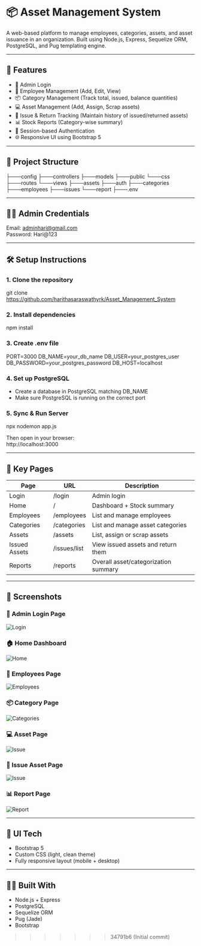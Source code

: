 
# 📦 Asset Management System

A web-based platform to manage employees, categories, assets, and asset issuance in an organization. Built using Node.js, Express, Sequelize ORM, PostgreSQL, and Pug templating engine.

---

## 🚀 Features

- 👤 Admin Login
- 👥 Employee Management (Add, Edit, View)
- 📦 Category Management (Track total, issued, balance quantities)
- 💻 Asset Management (Add, Assign, Scrap assets)
- 🔄 Issue & Return Tracking (Maintain history of issued/returned assets)
- 📊 Stock Reports (Category-wise summary)
- 🔐 Session-based Authentication
- 🌐 Responsive UI using Bootstrap 5

---

## 📁 Project Structure
├───config
├───controllers
├───models
├───public
   └───css
├───routes
└───views
    ├───assets
    ├───auth
    ├───categories
    ├───employees
    ├───issues
    └───report
├───.env

---

## 🧑‍💻 Admin Credentials

Email: adminhari@gmail.com  
Password: Hari@123

---

## 🛠️ Setup Instructions

### 1. Clone the repository

git clone https://github.com/harithasaraswathyrk/Asset_Management_System

### 2. Install dependencies

npm install


### 3. Create .env file

PORT=3000 
DB_NAME=your_db_name 
DB_USER=your_postgres_user 
DB_PASSWORD=your_postgres_password 
DB_HOST=localhost


### 4. Set up PostgreSQL

- Create a database in PostgreSQL matching DB_NAME
- Make sure PostgreSQL is running on the correct port

### 5. Sync & Run Server

npx nodemon app.js


Then open in your browser:  
http://localhost:3000

---

## 📝 Key Pages

| Page           | URL                | Description                            |
|----------------|--------------------|----------------------------------------|
| Login          | /login             | Admin login                            |
| Home           | /                  | Dashboard + Stock summary              |
| Employees      | /employees         | List and manage employees              |
| Categories     | /categories        | List and manage asset categories       |
| Assets         | /assets            | List, assign or scrap assets           |
| Issued Assets  | /issues/list       | View issued assets and return them     |
| Reports        | /reports           | Overall asset/categorization summary   |

---

## 📸 Screenshots

### 🤵 Admin Login Page
![Login](./screenshots/login.png)

### 🏠 Home Dashboard
![Home](./screenshots/home.png)

### 👥 Employees Page
![Employees](./screenshots/employee.png)

### 📦 Category Page
![Categories](./screenshots/categories.png)

### 💻 Asset Page
![Issue](./screenshots/assets.png)

### 🔄 Issue Asset Page
![Issue](./screenshots/issue.png)

### 📊 Report Page
![Report](./screenshots/report.png)

---

## 💅 UI Tech

- Bootstrap 5
- Custom CSS (light, clean theme)
- Fully responsive layout (mobile + desktop)
  
---

## 🧑‍🎓 Built With

- Node.js + Express
- PostgreSQL
- Sequelize ORM
- Pug (Jade)
- Bootstrap
>>>>>>> 34791b6 (Initial commit)
